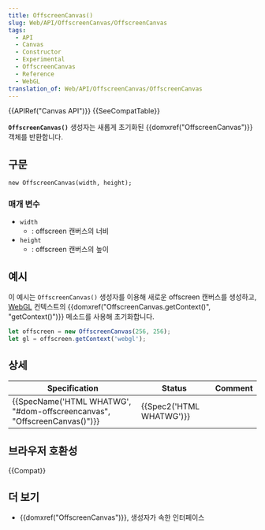 ```yaml
---
title: OffscreenCanvas()
slug: Web/API/OffscreenCanvas/OffscreenCanvas
tags:
  - API
  - Canvas
  - Constructor
  - Experimental
  - OffscreenCanvas
  - Reference
  - WebGL
translation_of: Web/API/OffscreenCanvas/OffscreenCanvas
---
```

{{APIRef("Canvas API")}} {{SeeCompatTable}}

**`OffscreenCanvas()`** 생성자는 새롭게 초기화된 {{domxref("OffscreenCanvas")}} 객체를 반환합니다.

## 구문

    new OffscreenCanvas(width, height);

### 매개 변수

- `width`
  - : offscreen 캔버스의 너비
- `height`
  - : offscreen 캔버스의 높이

## 예시

이 예시는 `OffscreenCanvas()` 생성자를 이용해 새로운 offscreen 캔버스를 생성하고, [WebGL](/ko/docs/Web/API/WebGL_API) 컨텍스트의 {{domxref("OffscreenCanvas.getContext()", "getContext()")}} 메소드를 사용해 초기화합니다.

```js
let offscreen = new OffscreenCanvas(256, 256);
let gl = offscreen.getContext('webgl');
```

## 상세

| Specification                                                                                    | Status                           | Comment |
| ------------------------------------------------------------------------------------------------ | -------------------------------- | ------- |
| {{SpecName('HTML WHATWG', "#dom-offscreencanvas", "OffscreenCanvas()")}} | {{Spec2('HTML WHATWG')}} |         |

## 브라우저 호환성

{{Compat}}

## 더 보기

- {{domxref("OffscreenCanvas")}}, 생성자가 속한 인터페이스
